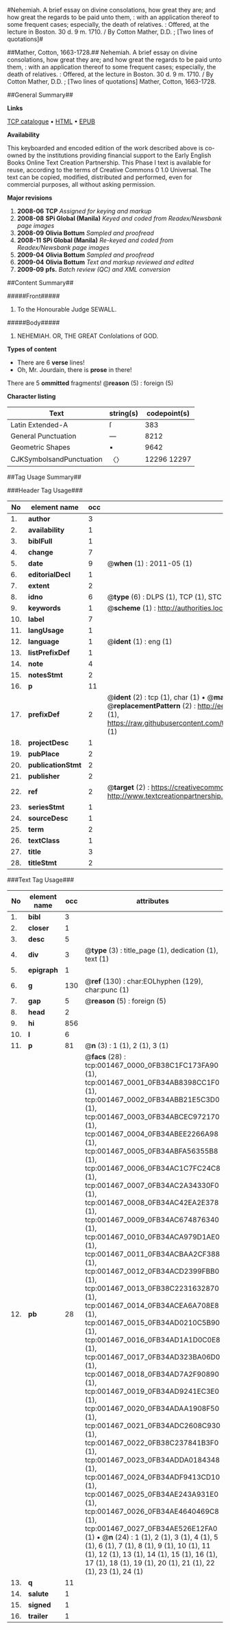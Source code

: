 #Nehemiah. A brief essay on divine consolations, how great they are; and how great the regards to be paid unto them, : with an application thereof to some frequent cases; especially, the death of relatives. : Offered, at the lecture in Boston. 30 d. 9 m. 1710. / By Cotton Mather, D.D. ; [Two lines of quotations]#

##Mather, Cotton, 1663-1728.##
Nehemiah. A brief essay on divine consolations, how great they are; and how great the regards to be paid unto them, : with an application thereof to some frequent cases; especially, the death of relatives. : Offered, at the lecture in Boston. 30 d. 9 m. 1710. / By Cotton Mather, D.D. ; [Two lines of quotations]
Mather, Cotton, 1663-1728.

##General Summary##

**Links**

[TCP catalogue](http://www.ota.ox.ac.uk/tcp/)  • 
[HTML](http://tei.it.ox.ac.uk/tcp/Texts-HTML/free/N01/N01230.html)  • 
[EPUB](http://tei.it.ox.ac.uk/tcp/Texts-EPUB/free/N01/N01230.epub)

**Availability**

This keyboarded and encoded edition of the
	       work described above is co-owned by the institutions
	       providing financial support to the Early English Books
	       Online Text Creation Partnership. This Phase I text is
	       available for reuse, according to the terms of Creative
	       Commons 0 1.0 Universal. The text can be copied,
	       modified, distributed and performed, even for
	       commercial purposes, all without asking permission.

**Major revisions**

1. __2008-06__ __TCP__ *Assigned for keying and markup*
1. __2008-08__ __SPi Global (Manila)__ *Keyed and coded from Readex/Newsbank page images*
1. __2008-09__ __Olivia Bottum__ *Sampled and proofread*
1. __2008-11__ __SPi Global (Manila)__ *Re-keyed and coded from Readex/Newsbank page images*
1. __2009-04__ __Olivia Bottum__ *Sampled and proofread*
1. __2009-04__ __Olivia Bottum__ *Text and markup reviewed and edited*
1. __2009-09__ __pfs.__ *Batch review (QC) and XML conversion*

##Content Summary##

#####Front#####

1. To the Honourable Judge SEWALL.

#####Body#####

1. NEHEMIAH. OR, THE GREAT Conſolations of GOD.

**Types of content**

  * There are 6 **verse** lines!
  * Oh, Mr. Jourdain, there is **prose** in there!

There are 5 **ommitted** fragments! 
 @__reason__ (5) : foreign (5)

**Character listing**


|Text|string(s)|codepoint(s)|
|---|---|---|
|Latin Extended-A|ſ|383|
|General Punctuation|—|8212|
|Geometric Shapes|▪|9642|
|CJKSymbolsandPunctuation|〈〉|12296 12297|

##Tag Usage Summary##

###Header Tag Usage###

|No|element name|occ|attributes|
|---|---|---|---|
|1.|__author__|3||
|2.|__availability__|1||
|3.|__biblFull__|1||
|4.|__change__|7||
|5.|__date__|9| @__when__ (1) : 2011-05 (1)|
|6.|__editorialDecl__|1||
|7.|__extent__|2||
|8.|__idno__|6| @__type__ (6) : DLPS (1), TCP (1), STC (1), NOTIS (1), IMAGE-SET (1), EVANS-CITATION (1)|
|9.|__keywords__|1| @__scheme__ (1) : http://authorities.loc.gov/ (1)|
|10.|__label__|7||
|11.|__langUsage__|1||
|12.|__language__|1| @__ident__ (1) : eng (1)|
|13.|__listPrefixDef__|1||
|14.|__note__|4||
|15.|__notesStmt__|2||
|16.|__p__|11||
|17.|__prefixDef__|2| @__ident__ (2) : tcp (1), char (1)  •  @__matchPattern__ (2) : ([0-9\-]+):([0-9IVX]+) (1), (.+) (1)  •  @__replacementPattern__ (2) : http://eebo.chadwyck.com/downloadtiff?vid=$1&page=$2 (1), https://raw.githubusercontent.com/textcreationpartnership/Texts/master/tcpchars.xml#$1 (1)|
|18.|__projectDesc__|1||
|19.|__pubPlace__|2||
|20.|__publicationStmt__|2||
|21.|__publisher__|2||
|22.|__ref__|2| @__target__ (2) : https://creativecommons.org/publicdomain/zero/1.0/ (1), http://www.textcreationpartnership.org/docs/. (1)|
|23.|__seriesStmt__|1||
|24.|__sourceDesc__|1||
|25.|__term__|2||
|26.|__textClass__|1||
|27.|__title__|3||
|28.|__titleStmt__|2||


###Text Tag Usage###

|No|element name|occ|attributes|
|---|---|---|---|
|1.|__bibl__|3||
|2.|__closer__|1||
|3.|__desc__|5||
|4.|__div__|3| @__type__ (3) : title_page (1), dedication (1), text (1)|
|5.|__epigraph__|1||
|6.|__g__|130| @__ref__ (130) : char:EOLhyphen (129), char:punc (1)|
|7.|__gap__|5| @__reason__ (5) : foreign (5)|
|8.|__head__|2||
|9.|__hi__|856||
|10.|__l__|6||
|11.|__p__|81| @__n__ (3) : 1 (1), 2 (1), 3 (1)|
|12.|__pb__|28| @__facs__ (28) : tcp:001467_0000_0FB38C1FC173FA90 (1), tcp:001467_0001_0FB34AB8398CC1F0 (1), tcp:001467_0002_0FB34ABB21E5C3D0 (1), tcp:001467_0003_0FB34ABCEC972170 (1), tcp:001467_0004_0FB34ABEE2266A98 (1), tcp:001467_0005_0FB34ABFA56355B8 (1), tcp:001467_0006_0FB34AC1C7FC24C8 (1), tcp:001467_0007_0FB34AC2A34330F0 (1), tcp:001467_0008_0FB34AC42EA2E378 (1), tcp:001467_0009_0FB34AC674876340 (1), tcp:001467_0010_0FB34ACA979D1AE0 (1), tcp:001467_0011_0FB34ACBAA2CF388 (1), tcp:001467_0012_0FB34ACD2399FBB0 (1), tcp:001467_0013_0FB38C2231632870 (1), tcp:001467_0014_0FB34ACEA6A708E8 (1), tcp:001467_0015_0FB34AD0210C5B90 (1), tcp:001467_0016_0FB34AD1A1D0C0E8 (1), tcp:001467_0017_0FB34AD323BA06D0 (1), tcp:001467_0018_0FB34AD7A2F90890 (1), tcp:001467_0019_0FB34AD9241EC3E0 (1), tcp:001467_0020_0FB34ADAA1908F50 (1), tcp:001467_0021_0FB34ADC2608C930 (1), tcp:001467_0022_0FB38C237841B3F0 (1), tcp:001467_0023_0FB34ADDA0184348 (1), tcp:001467_0024_0FB34ADF9413CD10 (1), tcp:001467_0025_0FB34AE243A931E0 (1), tcp:001467_0026_0FB34AE4640469C8 (1), tcp:001467_0027_0FB34AE526E12FA0 (1)  •  @__n__ (24) : 1 (1), 2 (1), 3 (1), 4 (1), 5 (1), 6 (1), 7 (1), 8 (1), 9 (1), 10 (1), 11 (1), 12 (1), 13 (1), 14 (1), 15 (1), 16 (1), 17 (1), 18 (1), 19 (1), 20 (1), 21 (1), 22 (1), 23 (1), 24 (1)|
|13.|__q__|11||
|14.|__salute__|1||
|15.|__signed__|1||
|16.|__trailer__|1||
